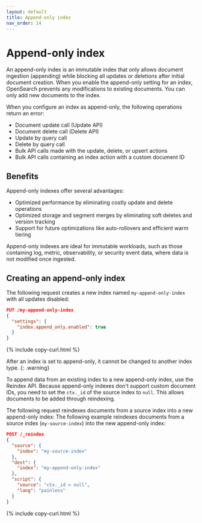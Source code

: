 ```yaml
---
layout: default
title: Append-only index
nav_order: 14
---
```


# Append-only index

An append-only index is an immutable index that only allows document ingestion (appending) while blocking all updates or deletions after initial document creation. When you enable the append-only setting for an index, OpenSearch prevents any modifications to existing documents. You can only add new documents to the index.

When you configure an index as append-only, the following operations return an error:

- Document update call (Update API)
- Document delete call (Delete API)
- Update by query call
- Delete by query call
- Bulk API calls made with the update, delete, or upsert actions
- Bulk API calls containing an index action with a custom document ID

## Benefits

Append-only indexes offer several advantages:

- Optimized performance by eliminating costly update and delete operations
- Optimized storage and segment merges by eliminating soft deletes and version tracking
- Support for future optimizations like auto-rollovers and efficient warm tiering

Append-only indexes are ideal for immutable workloads, such as those containing log, metric, observability, or security event data, where data is not modified once ingested.

## Creating an append-only index

The following request creates a new index named `my-append-only-index` with all updates disabled:

```json
PUT /my-append-only-index
{
  "settings": {
    "index.append_only.enabled": true
  }
}
```
{% include copy-curl.html %}

After an index is set to append-only, it cannot be changed to another index type.
{: .warning}


To append data from an existing index to a new append-only index, use the Reindex API. Because append-only indexes don't support custom document IDs, you need to set the `ctx._id` of the source index to `null`. This allows documents to be added through reindexing.

The following request reindexes documents from a source index into a new append-only index:  The following example reindexes documents from a source index (`my-source-index`) into the new append-only index:

```json
POST /_reindex
{
  "source": {
    "index": "my-source-index"
  },
  "dest": {
    "index": "my-append-only-index"
  },
  "script": {
    "source": "ctx._id = null",
    "lang": "painless"
  }
}

```
{% include copy-curl.html %}
